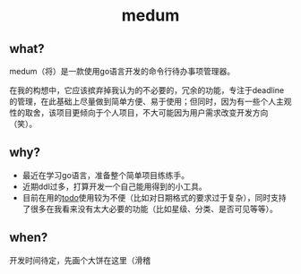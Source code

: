 <h1 align="center">medum</h1>

## what?

medum（将）是一款使用go语言开发的命令行待办事项管理器。

在我的构想中，它应该摈弃掉我认为的不必要的，冗余的功能，专注于deadline的管理，在此基础上尽量做到简单方便、易于使用；但同时，因为有一些个人主观性的取舍，该项目更倾向于个人项目，不大可能因为用户需求改变开发方向（笑）。

## why?

+   最近在学习go语言，准备整个简单项目练练手。
+   近期ddl过多，打算开发一个自己能用得到的小工具。
+   目前在用的[todo](https://github.com/foobuzz/todo)使用较为不便（比如对日期格式的要求过于复杂），同时支持了很多在我看来没有太大必要的功能（比如星级、分类、是否可见等等）。

## when?

开发时间待定，先画个大饼在这里（滑稽

